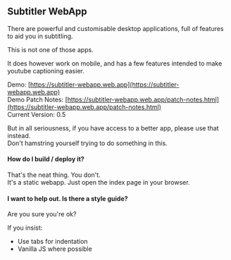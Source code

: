 
Subtitler WebApp
----------------

There are powerful and customisable desktop applications, full of features to aid you in subtitling.

This is not one of those apps.

It does however work on mobile, and has a few features intended to make youtube captioning easier.

Demo: [https://subtitler-webapp.web.app](https://subtitler-webapp.web.app)  
Demo Patch Notes: [https://subtitler-webapp.web.app/patch-notes.html](https://subtitler-webapp.web.app/patch-notes.html)  
Current Version: 0.5
  
But in all seriousness, if you have access to a better app, please use that instead.  
Don't hamstring yourself trying to do something in this.  

  
#### How do I build / deploy it?

That's the neat thing. You don't.  
It's a static webapp. Just open the index page in your browser.

  
#### I want to help out. Is there a style guide?

Are you sure you're ok?  

If you insist:

* Use tabs for indentation  
* Vanilla JS where possible  
